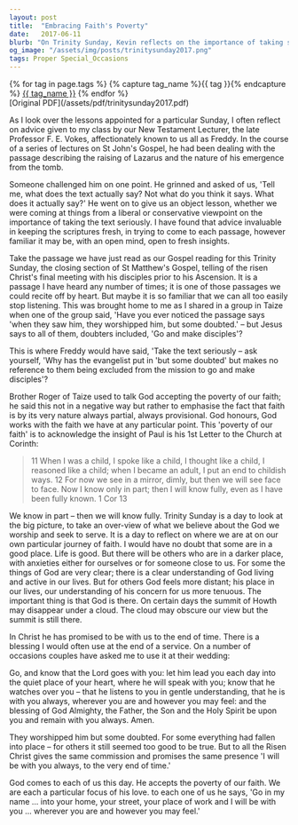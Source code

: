 ```yaml
---
layout: post
title:  "Embracing Faith's Poverty"
date:   2017-06-11
blurb: "On Trinity Sunday, Kevin reflects on the importance of taking scripture seriously and approaching it with an open mind, open to fresh insights. He discusses the concept of 'poverty of faith' as a recognition that our understanding of God is always partial and provisional. The sermon emphasizes that regardless of our doubts or clarity of faith, God is with us, and we are each a focus of His love."
og_image: "/assets/img/posts/trinitysunday2017.png"
tags: Proper Special_Occasions
---    
```

<div class="tag-pills">
  {% for tag in page.tags %}
    {% capture tag_name %}{{ tag }}{% endcapture %}
    <a href="{{ site.baseurl }}/tag/{{ tag_name | slugify }}" class="tag-pill">{{ tag_name }}</a>
  {% endfor %}
</div>
[Original PDF](/assets/pdf/trinitysunday2017.pdf)

As I look over the lessons appointed for a particular Sunday, I often reflect on advice given to my class by our New Testament Lecturer, the late Professor F. E. Vokes, affectionately known to us all as Freddy. In the course of a series of lectures on St John's Gospel, he had been dealing with the passage describing the raising of Lazarus and the nature of his emergence from the tomb.

Someone challenged him on one point. He grinned and asked of us, 'Tell me, what does the text actually say? Not what do you think it says. What does it actually say?' He went on to give us an object lesson, whether we were coming at things from a liberal or conservative viewpoint on the importance of taking the text seriously. I have found that advice invaluable in keeping the scriptures fresh, in trying to come to each passage, however familiar it may be, with an open mind, open to fresh insights.

Take the passage we have just read as our Gospel reading for this Trinity Sunday, the closing section of St Matthew's Gospel, telling of the risen Christ's final meeting with his disciples prior to his Ascension. It is a passage I have heard any number of times; it is one of those passages we could recite off by heart. But maybe it is so familiar that we can all too easily stop listening. This was brought home to me as I shared in a group in Taize when one of the group said, 'Have you ever noticed the passage says 'when they saw him, they worshipped him, but some doubted.' – but Jesus says to all of them, doubters included, 'Go and make disciples'?

This is where Freddy would have said, 'Take the text seriously – ask yourself, 'Why has the evangelist put in 'but some doubted' but makes no reference to them being excluded from the mission to go and make disciples'?

Brother Roger of Taize used to talk God accepting the poverty of our faith; he said this not in a negative way but rather to emphasise the fact that faith is by its very nature always partial, always provisional. God honours, God works with the faith we have at any particular point. This 'poverty of our faith' is to acknowledge the insight of Paul is his 1st Letter to the Church at Corinth:

> 11 When I was a child, I spoke like a child, I thought like a child, I reasoned like a child; when I became an adult, I put an end to childish ways. 12 For now we see in a mirror, dimly, but then we will see face to face. Now I know only in part; then I will know fully, even as I have been fully known. 1 Cor 13

We know in part – then we will know fully. Trinity Sunday is a day to look at the big picture, to take an over-view of what we believe about the God we worship and seek to serve. It is a day to reflect on where we are at on our own particular journey of faith. I would have no doubt that some are in a good place. Life is good. But there will be others who are in a darker place, with anxieties either for ourselves or for someone close to us. For some the things of God are very clear; there is a clear understanding of God living and active in our lives. But for others God feels more distant; his place in our lives, our understanding of his concern for us more tenuous. The important thing is that God is there. On certain days the summit of Howth may disappear under a cloud. The cloud may obscure our view but the summit is still there.

In Christ he has promised to be with us to the end of time. There is a blessing I would often use at the end of a service. On a number of occasions couples have asked me to use it at their wedding:

Go, and know that the Lord goes with you: let him lead you each day into the quiet place of your heart, where he will speak with you; know that he watches over you – that he listens to you in gentle understanding, that he is with you always, wherever you are and however you may feel: and the blessing of God Almighty, the Father, the Son and the Holy Spirit be upon you and remain with you always. Amen.

They worshipped him but some doubted. For some everything had fallen into place – for others it still seemed too good to be true. But to all the Risen Christ gives the same commission and promises the same presence 'I will be with you always, to the very end of time.'

God comes to each of us this day. He accepts the poverty of our faith. We are each a particular focus of his love. to each one of us he says, 'Go in my name ... into your home, your street, your place of work and I will be with you ... wherever you are and however you may feel.'
